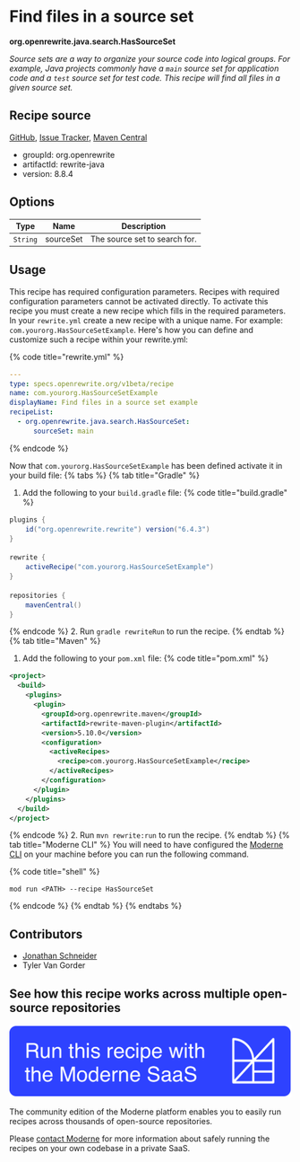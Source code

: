 # Find files in a source set

**org.openrewrite.java.search.HasSourceSet**

_Source sets are a way to organize your source code into logical groups. For example, Java projects commonly have a `main` source set for application code and a `test` source set for test code. This recipe will find all files in a given source set._

## Recipe source

[GitHub](https://github.com/openrewrite/rewrite/blob/main/rewrite-java/src/main/java/org/openrewrite/java/search/HasSourceSet.java), [Issue Tracker](https://github.com/openrewrite/rewrite/issues), [Maven Central](https://central.sonatype.com/artifact/org.openrewrite/rewrite-java/8.8.4/jar)

* groupId: org.openrewrite
* artifactId: rewrite-java
* version: 8.8.4

## Options

| Type | Name | Description |
| -- | -- | -- |
| `String` | sourceSet | The source set to search for. |


## Usage

This recipe has required configuration parameters. Recipes with required configuration parameters cannot be activated directly. To activate this recipe you must create a new recipe which fills in the required parameters. In your `rewrite.yml` create a new recipe with a unique name. For example: `com.yourorg.HasSourceSetExample`.
Here's how you can define and customize such a recipe within your rewrite.yml:

{% code title="rewrite.yml" %}
```yaml
---
type: specs.openrewrite.org/v1beta/recipe
name: com.yourorg.HasSourceSetExample
displayName: Find files in a source set example
recipeList:
  - org.openrewrite.java.search.HasSourceSet:
      sourceSet: main
```
{% endcode %}

Now that `com.yourorg.HasSourceSetExample` has been defined activate it in your build file:
{% tabs %}
{% tab title="Gradle" %}
1. Add the following to your `build.gradle` file:
{% code title="build.gradle" %}
```groovy
plugins {
    id("org.openrewrite.rewrite") version("6.4.3")
}

rewrite {
    activeRecipe("com.yourorg.HasSourceSetExample")
}

repositories {
    mavenCentral()
}
```
{% endcode %}
2. Run `gradle rewriteRun` to run the recipe.
{% endtab %}
{% tab title="Maven" %}
1. Add the following to your `pom.xml` file:
{% code title="pom.xml" %}
```xml
<project>
  <build>
    <plugins>
      <plugin>
        <groupId>org.openrewrite.maven</groupId>
        <artifactId>rewrite-maven-plugin</artifactId>
        <version>5.10.0</version>
        <configuration>
          <activeRecipes>
            <recipe>com.yourorg.HasSourceSetExample</recipe>
          </activeRecipes>
        </configuration>
      </plugin>
    </plugins>
  </build>
</project>
```
{% endcode %}
2. Run `mvn rewrite:run` to run the recipe.
{% endtab %}
{% tab title="Moderne CLI" %}
You will need to have configured the [Moderne CLI](https://docs.moderne.io/moderne-cli/cli-intro) on your machine before you can run the following command.

{% code title="shell" %}
```shell
mod run <PATH> --recipe HasSourceSet
```
{% endcode %}
{% endtab %}
{% endtabs %}

## Contributors
* [Jonathan Schneider](mailto:jkschneider@gmail.com)
* Tyler Van Gorder


## See how this recipe works across multiple open-source repositories

[![Moderne Link Image](/.gitbook/assets/ModerneRecipeButton.png)](https://app.moderne.io/recipes/org.openrewrite.java.search.HasSourceSet)

The community edition of the Moderne platform enables you to easily run recipes across thousands of open-source repositories.

Please [contact Moderne](https://moderne.io/product) for more information about safely running the recipes on your own codebase in a private SaaS.

